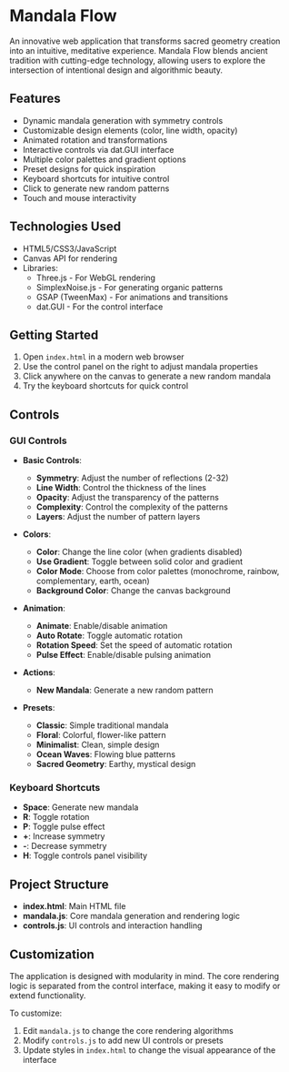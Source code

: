# Mandala Flow

An innovative web application that transforms sacred geometry creation into an intuitive, meditative experience. Mandala Flow blends ancient tradition with cutting-edge technology, allowing users to explore the intersection of intentional design and algorithmic beauty.

## Features

- Dynamic mandala generation with symmetry controls
- Customizable design elements (color, line width, opacity)
- Animated rotation and transformations
- Interactive controls via dat.GUI interface
- Multiple color palettes and gradient options
- Preset designs for quick inspiration
- Keyboard shortcuts for intuitive control
- Click to generate new random patterns
- Touch and mouse interactivity

## Technologies Used

- HTML5/CSS3/JavaScript
- Canvas API for rendering
- Libraries:
  - Three.js - For WebGL rendering
  - SimplexNoise.js - For generating organic patterns
  - GSAP (TweenMax) - For animations and transitions
  - dat.GUI - For the control interface

## Getting Started

1. Open `index.html` in a modern web browser
2. Use the control panel on the right to adjust mandala properties
3. Click anywhere on the canvas to generate a new random mandala
4. Try the keyboard shortcuts for quick control

## Controls

### GUI Controls
- **Basic Controls**:
  - **Symmetry**: Adjust the number of reflections (2-32)
  - **Line Width**: Control the thickness of the lines
  - **Opacity**: Adjust the transparency of the patterns
  - **Complexity**: Control the complexity of the patterns
  - **Layers**: Adjust the number of pattern layers

- **Colors**:
  - **Color**: Change the line color (when gradients disabled)
  - **Use Gradient**: Toggle between solid color and gradient
  - **Color Mode**: Choose from color palettes (monochrome, rainbow, complementary, earth, ocean)
  - **Background Color**: Change the canvas background

- **Animation**:
  - **Animate**: Enable/disable animation
  - **Auto Rotate**: Toggle automatic rotation
  - **Rotation Speed**: Set the speed of automatic rotation
  - **Pulse Effect**: Enable/disable pulsing animation

- **Actions**:
  - **New Mandala**: Generate a new random pattern

- **Presets**:
  - **Classic**: Simple traditional mandala
  - **Floral**: Colorful, flower-like pattern
  - **Minimalist**: Clean, simple design
  - **Ocean Waves**: Flowing blue patterns
  - **Sacred Geometry**: Earthy, mystical design

### Keyboard Shortcuts
- **Space**: Generate new mandala
- **R**: Toggle rotation
- **P**: Toggle pulse effect
- **+**: Increase symmetry
- **-**: Decrease symmetry
- **H**: Toggle controls panel visibility

## Project Structure

- **index.html**: Main HTML file
- **mandala.js**: Core mandala generation and rendering logic
- **controls.js**: UI controls and interaction handling

## Customization

The application is designed with modularity in mind. The core rendering logic is separated from the control interface, making it easy to modify or extend functionality.

To customize:
1. Edit `mandala.js` to change the core rendering algorithms
2. Modify `controls.js` to add new UI controls or presets
3. Update styles in `index.html` to change the visual appearance of the interface 